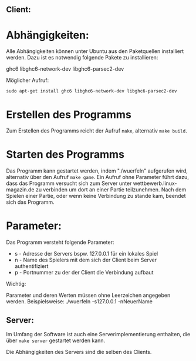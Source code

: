 Client:
-------

Abhängigkeiten:
========================
Alle Abhängigkeiten können unter Ubuntu aus den Paketquellen installiert werden.
Dazu ist es notwendig folgende Pakete zu installieren:

ghc6
libghc6-network-dev
libghc6-parsec2-dev

Möglicher Aufruf:

`sudo apt-get install ghc6 libghc6-network-dev libghc6-parsec2-dev`


Erstellen des Programms
========================
Zum Erstellen des Programms reicht der Aufruf `make`, alternativ `make build`.

Starten des Programms
=====================

Das Programm kann gestartet werden, indem "./wuerfeln" aufgerufen wird, alternativ über den Aufruf `make game`.
Ein Aufruf ohne Parameter führt dazu, dass das Programm versucht sich zum Server unter wettbewerb.linux-magazin.de zu verbinden um dort an einer Partie teilzunehmen.
Nach dem Spielen einer Partie, oder wenn keine Verbindung zu stande kam, beendet sich das Programm.


Parameter:
==========
Das Programm versteht folgende Parameter:

* s - Adresse der Servers bspw. 127.0.0.1 für ein lokales Spiel
* n - Name des Spielers mit dem sich der Client beim Server authentifiziert
* p - Portnummer zu der der Client die Verbindung aufbaut

Wichtig:

Parameter und deren Werten müssen ohne Leerzeichen angegeben werden.
Beispielsweise:
    ./wuerfeln -s127.0.0.1 -nNeuerName


Server:
-------

Im Umfang der Software ist auch eine Serverimplementierung enthalten, die über `make server` gestartet werden kann.

Die Abhängigkeiten des Servers sind die selben des Clients.

